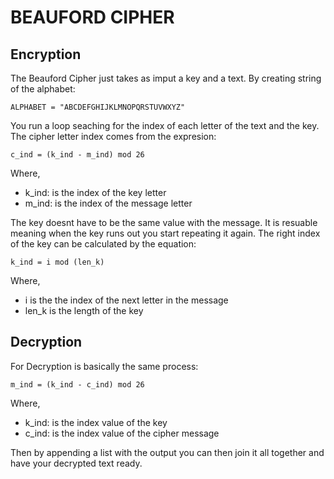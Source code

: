 # BEAUFORD CIPHER 

## Encryption

The Beauford Cipher just takes as imput a key and a text. 
By creating string of the alphabet:

```ALPHABET = "ABCDEFGHIJKLMNOPQRSTUVWXYZ"```

You run a loop seaching for the index of each letter of the text and the key.
The cipher letter index comes from the expresion:

```c_ind = (k_ind - m_ind) mod 26```

Where,

- k_ind: is the index of the key letter 
- m_ind: is the index of the message letter

The key doesnt have to be the same value with the message. 
It is resuable meaning when the key runs out you start repeating it again.
The right index of the key can be calculated by the equation:

```k_ind = i mod (len_k)```

Where,

- i is the the index of the next letter in the message
- len_k is the length of the key

## Decryption

For Decryption is basically the same process:

``` m_ind = (k_ind - c_ind) mod 26 ```

Where, 

- k_ind: is the index value of the key
- c_ind: is the index value of the cipher message

Then by appending a list with the output you can then join it all together and 
have your decrypted text ready.


